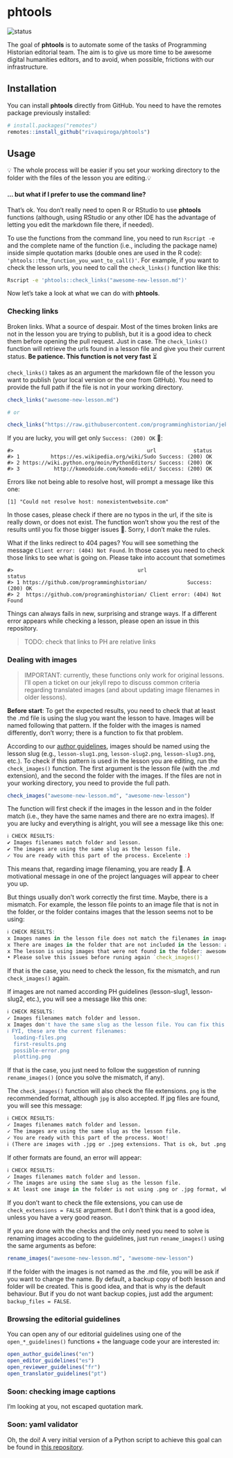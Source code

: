 
<!-- README.md is generated from README.Rmd. Please edit that file -->

# phtools

<!-- badges: start -->

![status](https://img.shields.io/badge/status-WIP-lightgrey)
<!-- badges: end -->

The goal of **phtools** is to automate some of the tasks of Programming
Historian editorial team. The aim is to give us more time to be awesome
digital humanities editors, and to avoid, when possible, frictions with
our infrastructure.

## Installation

You can install **phtools** directly from GitHub. You need to have the
remotes package previously installed:

``` r
# install.packages("remotes")
remotes::install_github("rivaquiroga/phtools")
```

## Usage

💡 The whole process will be easier if you set your working directory to
the folder with the files of the lesson you are editing.💡

#### … but what if I prefer to use the command line?

That’s ok. You don’t really need to open R or RStudio to use **phtools**
functions (although, using RStudio or any other IDE has the advantage of
letting you edit the markdown file there, if needed).

To use the functions from the command line, you need to run `Rscript -e`
and the complete name of the function (i.e., including the package name)
inside simple quotation marks (double ones are used in the R code):
`'phtools::the_function_you_want_to_call()'`. For example, if you want
to check the lesson urls, you need to call the `check_links()` function
like this:

``` bash
Rscript -e 'phtools::check_links("awesome-new-lesson.md")'
```

Now let’s take a look at what we can do with **phtools**.

### Checking links

Broken links. What a source of despair. Most of the times broken links
are not in the lesson you are trying to publish, but it is a good idea
to check them before opening the pull request. Just in case. The
`check_links()` function will retrieve the urls found in a lesson file
and give you their current status. **Be patience. This function is not
very fast** ⏳

`check_links()` takes as an argument the markdown file of the lesson you
want to publish (your local version or the one from GitHub). You need to
provide the full path if the file is not in your working directory.

``` r
check_links("awesome-new-lesson.md")

# or

check_links("https://raw.githubusercontent.com/programminghistorian/jekyll/gh-pages/es/lecciones/instalacion-linux.md")
```

If you are lucky, you will get only `Success: (200) OK` 🎉:

    #>                                           url            status
    #> 1          https://es.wikipedia.org/wiki/Sudo Success: (200) OK
    #> 2 https://wiki.python.org/moin/PythonEditors/ Success: (200) OK
    #> 3           http://komodoide.com/komodo-edit/ Success: (200) OK

Errors like not being able to resolve host, will prompt a message like
this one:

    [1] "Could not resolve host: nonexistentwebsite.com"

In those cases, please check if there are no typos in the url, if the
site is really down, or does not exist. The function won’t show you the
rest of the results until you fix those bigger issues 😬. Sorry, I don’t
make the rules.

What if the links redirect to 404 pages? You will see something the
message `Client error: (404) Not Found`. In those cases you need to
check those links to see what is going on. Please take into account that
sometimes

    #>                                        url                        status
    #> 1 https://github.com/programminghistorian/             Success: (200) OK
    #> 2  https://github.com/programinghistorian/ Client error: (404) Not Found

Things can always fails in new, surprising and strange ways. If a
different error appears while checking a lesson, please open an issue in
this repository.

> TODO: check that links to PH are relative links

### Dealing with images

> IMPORTANT: currently, these functions only work for original lessons.
> I’ll open a ticket on our jekyll repo to discuss common criteria
> regarding translated images (and about updating image filenames in
> older lessons).

**Before start**: To get the expected results, you need to check that at
least the .md file is using the slug you want the lesson to have. Images
will be named following that pattern. If the folder with the images is
named differently, don’t worry; there is a function to fix that problem.

According to our [author
guidelines](https://programminghistorian.org/en/author-guidelines#figures-and-images),
images should be named using the lesson slug (e.g., `lesson-slug1.png`,
`lesson-slug2.png`, `lesson-slug3.png`, etc.). To check if this pattern
is used in the lesson you are editing, run the `check_images()`
function. The first argument is the lesson file (with the .md
extension), and the second the folder with the images. If the files are
not in your working directory, you need to provide the full path.

``` r
check_images("awesome-new-lesson.md", "awesome-new-lesson")
```

The function will first check if the images in the lesson and in the
folder match (i.e., they have the same names and there are no extra
images). If you are lucky and everything is alright, you will see a
message like this one:

``` r
ℹ CHECK RESULTS:
✔ Images filenames match folder and lesson.
✔ The images are using the same slug as the lesson file.
✓ You are ready with this part of the process. Excelente :)
```

This means that, regarding image filenaming, you are ready 🎉. A
motivational message in one of the project languages will appear to
cheer you up.

But things usually don’t work correctly the first time. Maybe, there is
a mismatch. For example, the lesson file points to an image file that is
not in the folder, or the folder contains images that the lesson seems
not to be using:

``` r
ℹ CHECK RESULTS:
x Images names in the lesson file does not match the filenames in image folder
x There are images in the folder that are not included in the lesson: awesome-new-lesson-table.jpg
x The lesson is using images that were not found in the folder: awesome-new-lesson2.jpg
• Please solve this issues before runing again `check_images()`
```

If that is the case, you need to check the lesson, fix the mismatch, and
run `check_images()` again.

If images are not named according PH guidelines (lesson-slug1,
lesson-slug2, etc.), you will see a message like this one:

``` r
ℹ CHECK RESULTS:
✓ Images filenames match folder and lesson.
x Images don't have the same slug as the lesson file. You can fix this problem by runing `phtools::rename_images()` 
ℹ FYI, these are the current filenames: 
  loading-files.png
  first-results.png
  possible-error.png
  plotting.png
```

If that is the case, you just need to follow the suggestion of running
`rename_images()` (once you solve the mismatch, if any).

The `check_images()` function will also check the file extensions. `png`
is the recommended format, although `jpg` is also accepted. If jpg files
are found, you will see this message:

``` r
ℹ CHECK RESULTS:
✓ Images filenames match folder and lesson.
✓ The images are using the same slug as the lesson file.
✓ You are ready with this part of the process. Woot!
ℹ (There are images with .jpg or .jpeg extensions. That is ok, but .png is better.)
```

If other formats are found, an error will appear:

``` r
ℹ CHECK RESULTS:
✓ Images filenames match folder and lesson.
✓ The images are using the same slug as the lesson file.
x At least one image in the folder is not using .png or .jpg format, which are the ones required: awesome-new-lesson4.tiff
```

If you don’t want to check the file extensions, you can use de
`check_extensions = FALSE` argument. But I don’t think that is a good
idea, unless you have a very good reason.

If you are done with the checks and the only need you need to solve is
renaming images accoding to the guidelines, just run `rename_images()`
using the same arguments as before:

``` r
rename_images("awesome-new-lesson.md", "awesome-new-lesson")
```

If the folder with the images is not named as the .md file, you will be
ask if you want to change the name. By default, a backup copy of both
lesson and folder will be created. This is good idea, and that is why is
the default behaviour. But if you do not want backup copies, just add
the argument: `backup_files = FALSE`.

### Browsing the editorial guidelines

You can open any of our editorial guidelines using one of the
`open_*_guidelines()` functions + the language code your are interested
in:

``` r
open_author_guidelines("en")
open_editor_guidelines("es")
open_reviewer_guidelines("fr")
open_translator_guidelines("pt")
```

### Soon: checking image captions

I’m looking at you, not escaped quotation mark.

### Soon: yaml validator

Oh, the doi! A very initial version of a Python script to achieve this
goal can be found in [this
repository](https://github.com/rivaquiroga/phyaml).
